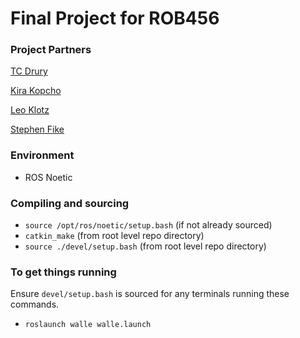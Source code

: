 # Final Project for ROB456
### Project Partners
[TC Drury](https://github.com/druryt)

[Kira Kopcho](https://github.com/kira-the-engineer)

[Leo Klotz](https://github.com/Leopold-Klotz)

[Stephen Fike](https://github.com/traveno)

### Environment
* ROS Noetic

### Compiling and sourcing
* `source /opt/ros/noetic/setup.bash` (if not already sourced)
* `catkin_make` (from root level repo directory)
* `source ./devel/setup.bash` (from root level repo directory)

### To get things running 
Ensure `devel/setup.bash` is sourced for any terminals running these commands.
* `roslaunch walle walle.launch`